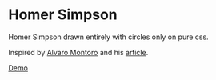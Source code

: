 # Homer Simpson

Homer Simpson drawn entirely with circles only on pure css.

Inspired by [Alvaro Montoro](https://twitter.com/alvaro_montoro) and his [article](https://dev.to/alvaromontoro/drawing-homer-simpson-using-circles-in-css-4gc1).

[Demo](https://epodivilov.github.io/homer)
